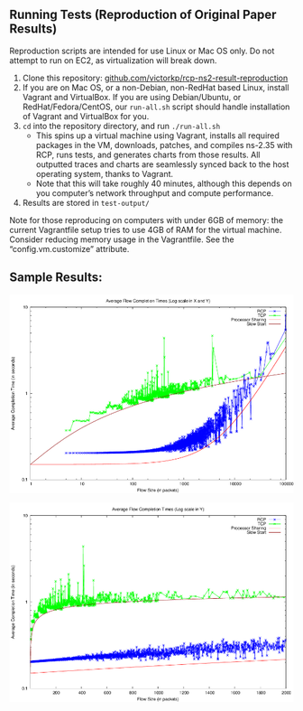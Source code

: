 ## Running Tests (Reproduction of Original Paper Results) ##
Reproduction scripts are intended for use Linux or Mac OS only. Do not attempt to run on EC2, as virtualization will break down.

 1. Clone this repository: [github.com/victorkp/rcp-ns2-result-reproduction](https://github.com/victorkp/rcp-ns2-result-reproduction)
 2. If you are on Mac OS, or a non-Debian, non-RedHat based Linux, install Vagrant and VirtualBox. If you are using Debian/Ubuntu, or RedHat/Fedora/CentOS, our `run-all.sh` script should handle installation of Vagrant and VirtualBox for you.
 3. `cd` into the repository directory, and run `./run-all.sh`
    - This spins up a virtual machine using Vagrant, installs all required packages in the VM, downloads, patches, and compiles ns-2.35 with RCP, runs tests, and generates charts from those results. All outputted traces and charts are seamlessly synced back to the host operating system, thanks to Vagrant.
    - Note that this will take roughly 40 minutes, although this depends on you computer’s network throughput and compute performance.
 4. Results are stored in `test-output/`


Note for those reproducing on computers with under 6GB of memory: 
the current Vagrantfile setup tries to use 4GB of RAM for the virtual machine. Consider reducing memory usage in the Vagrantfile. See the “config.vm.customize” attribute.

## Sample Results: ##
![log scale result](sample-output/log-plot.png)

![normal scale result](sample-output/normal-plot.png)
